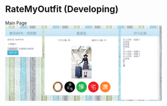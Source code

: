 # RateMyOutfit (Developing)

Main Page ![Image of Yaktocat](/RateMyOutfit/src/main/resources/static/img/readMePic02.png)
